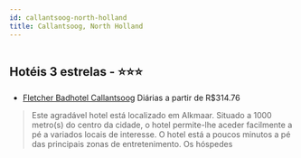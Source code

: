 ```yaml
---
id: callantsoog-north-holland
title: Callantsoog, North Holland
---
```


<center><img src="http://photos.hotelbeds.com/giata/29/294814/294814a_hb_a_006.jpg" alt="" /></center>


## Hotéis 3 estrelas - ⭐️⭐️⭐️

-    [Fletcher Badhotel Callantsoog](https://www.hurb.com/hoteis/callantsoog/fletcher-badhotel-callantsoog-JNP-JP778494?cmp=18055) Diárias a partir de R$314.76
   > Este agradável hotel está localizado em Alkmaar. Situado a 1000 metro(s) do centro da cidade, o hotel permite-lhe aceder facilmente a pé a variados locais de interesse. O hotel está a poucos minutos a pé das principais zonas de entretenimento. Os hóspedes
